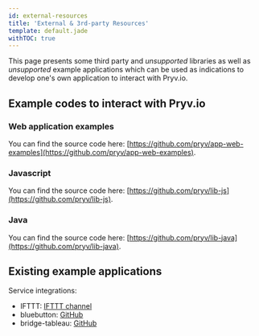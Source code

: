 ```yaml
---
id: external-resources
title: 'External & 3rd-party Resources'
template: default.jade
withTOC: true
---
```


This page presents some third party and _unsupported_ libraries as well as _unsupported_ example applications which can be used as indications to develop one's own application to interact with Pryv.io.

## Example codes to interact with Pryv.io

### Web application examples

You can find the source code here: [https://github.com/pryv/app-web-examples](https://github.com/pryv/app-web-examples).

### Javascript

You can find the source code here: [https://github.com/pryv/lib-js](https://github.com/pryv/lib-js).

### Java

You can find the source code here: [https://github.com/pryv/lib-java](https://github.com/pryv/lib-java).

## Existing example applications

Service integrations:

- IFTTT: [IFTTT channel](https://ifttt.com/pryv)
- bluebutton: [GitHub](https://github.com/pryv/service-bluebutton)
- bridge-tableau: [GitHub](https://github.com/pryv/bridge-tableau)
